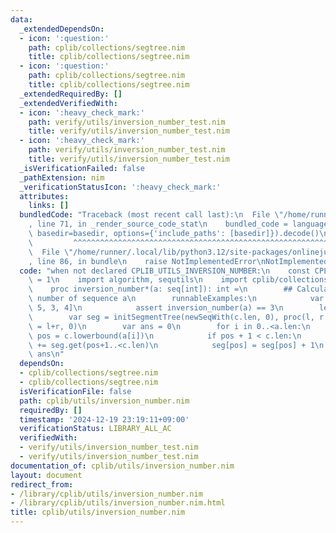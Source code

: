 ```yaml
---
data:
  _extendedDependsOn:
  - icon: ':question:'
    path: cplib/collections/segtree.nim
    title: cplib/collections/segtree.nim
  - icon: ':question:'
    path: cplib/collections/segtree.nim
    title: cplib/collections/segtree.nim
  _extendedRequiredBy: []
  _extendedVerifiedWith:
  - icon: ':heavy_check_mark:'
    path: verify/utils/inversion_number_test.nim
    title: verify/utils/inversion_number_test.nim
  - icon: ':heavy_check_mark:'
    path: verify/utils/inversion_number_test.nim
    title: verify/utils/inversion_number_test.nim
  _isVerificationFailed: false
  _pathExtension: nim
  _verificationStatusIcon: ':heavy_check_mark:'
  attributes:
    links: []
  bundledCode: "Traceback (most recent call last):\n  File \"/home/runner/.local/lib/python3.12/site-packages/onlinejudge_verify/documentation/build.py\"\
    , line 71, in _render_source_code_stat\n    bundled_code = language.bundle(stat.path,\
    \ basedir=basedir, options={'include_paths': [basedir]}).decode()\n          \
    \         ^^^^^^^^^^^^^^^^^^^^^^^^^^^^^^^^^^^^^^^^^^^^^^^^^^^^^^^^^^^^^^^^^^^^^^^^^^^^^^^^^\n\
    \  File \"/home/runner/.local/lib/python3.12/site-packages/onlinejudge_verify/languages/nim.py\"\
    , line 86, in bundle\n    raise NotImplementedError\nNotImplementedError\n"
  code: "when not declared CPLIB_UTILS_INVERSION_NUMBER:\n    const CPLIB_UTILS_INVERSION_NUMBER*\
    \ = 1\n    import algorithm, sequtils\n    import cplib/collections/segtree\n\
    \    proc inversion_number*(a: seq[int]): int =\n        ## Calculate the inversion\
    \ number of sequence a\n        runnableExamples:\n            var a = @[2, 1,\
    \ 5, 3, 4]\n            assert inversion_number(a) == 3\n        let c = a.sorted.deduplicate(true)\n\
    \        var seg = initSegmentTree(newSeqWith(c.len, 0), proc(l, r: int): int\
    \ = l+r, 0)\n        var ans = 0\n        for i in 0..<a.len:\n            let\
    \ pos = c.lowerbound(a[i])\n            if pos + 1 < c.len:\n                ans\
    \ += seg.get(pos+1..<c.len)\n            seg[pos] = seg[pos] + 1\n        return\
    \ ans\n"
  dependsOn:
  - cplib/collections/segtree.nim
  - cplib/collections/segtree.nim
  isVerificationFile: false
  path: cplib/utils/inversion_number.nim
  requiredBy: []
  timestamp: '2024-12-19 23:19:11+09:00'
  verificationStatus: LIBRARY_ALL_AC
  verifiedWith:
  - verify/utils/inversion_number_test.nim
  - verify/utils/inversion_number_test.nim
documentation_of: cplib/utils/inversion_number.nim
layout: document
redirect_from:
- /library/cplib/utils/inversion_number.nim
- /library/cplib/utils/inversion_number.nim.html
title: cplib/utils/inversion_number.nim
---
```

